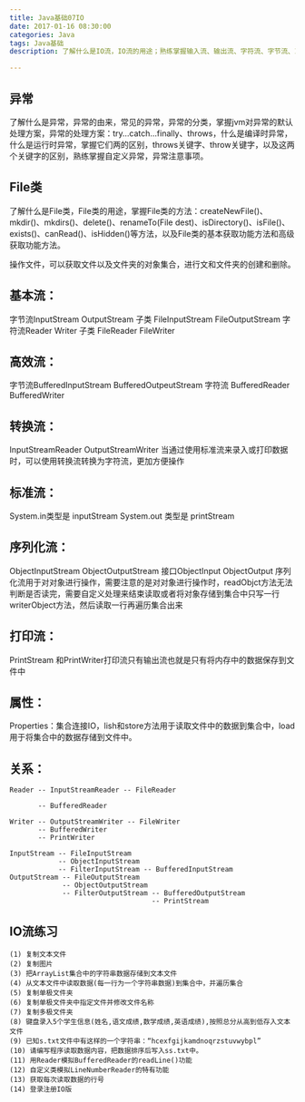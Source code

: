 ```yaml
---
title: Java基础07IO
date: 2017-01-16 08:30:00
categories: Java
tags: Java基础
description: 了解什么是IO流，IO流的用途；熟练掌握输入流、输出流、字符流、字节流、IO流的常用基类；如何使用字节流读写数据、复制数据；什么是字节缓冲流，如何使用字节缓冲流读写数据；什么是转换流，如何使用转换流更加高效的读写数据，内存操作流、打印流、标准输入输出流、随机访问流、合并流、序列化流、Properties集合。

---
```



## 异常

了解什么是异常，异常的由来，常见的异常，异常的分类，掌握jvm对异常的默认处理方案，异常的处理方案：try…catch…finally、throws，什么是编译时异常，什么是运行时异常，掌握它们两的区别，throws关键字、throw关键字，以及这两个关键字的区别，熟练掌握自定义异常，异常注意事项。

## File类

了解什么是File类，File类的用途，掌握File类的方法：createNewFile()、mkdir()、mkdirs()、delete()、renameTo(File dest)、isDirectory()、isFile()、exists()、canRead()、isHidden()等方法，以及File类的基本获取功能方法和高级获取功能方法。

操作文件，可以获取文件以及文件夹的对象集合，进行文和文件夹的创建和删除。

## 基本流：
字节流InputStream OutputStream 子类 FileInputStream FileOutputStream
字符流Reader Writer 子类 FileReader FileWriter
## 高效流：
字节流BufferedInputStream BufferedOutpeutStream
字符流 BufferedReader BufferedWriter
## 转换流：
InputStreamReader OutputStreamWriter
当通过使用标准流来录入或打印数据时，可以使用转换流转换为字符流，更加方便操作
## 标准流：
System.in类型是 inputStream  System.out 类型是 printStream
## 序列化流：
ObjectInputStream ObjectOutputStream  接口ObjectInput ObjectOutput
序列化流用于对对象进行操作，需要注意的是对对象进行操作时，readObjct方法无法判断是否读完，需要自定义处理来结束读取或者将对象存储到集合中只写一行writerObject方法，然后读取一行再遍历集合出来
## 打印流：
PrintStream 和PrintWriter打印流只有输出流也就是只有将内存中的数据保存到文件中
## 属性：
Properties：集合连接IO，lish和store方法用于读取文件中的数据到集合中，load用于将集合中的数据存储到文件中。
## 关系：

	Reader -- InputStreamReader -- FileReader
	
	       -- BufferedReader
	
	Writer -- OutputStreamWriter -- FileWriter
	       -- BufferedWriter
	       -- PrintWriter
	
	InputStream -- FileInputStream
	            -- ObjectInputStream
	            -- FilterInputStream -- BufferedInputStream
	OutputStream -- FileOutputStream
	             -- ObjectOutputStream
	             -- FilterOutputStream -- BufferedOutputStream
	                                   -- PrintStream


## IO流练习

	(1) 复制文本文件
	(2) 复制图片
	(3) 把ArrayList集合中的字符串数据存储到文本文件
	(4) 从文本文件中读取数据(每一行为一个字符串数据)到集合中，并遍历集合
	(5) 复制单极文件夹
	(6) 复制单极文件夹中指定文件并修改文件名称
	(7) 复制多极文件夹
	(8) 键盘录入5个学生信息(姓名,语文成绩,数学成绩,英语成绩),按照总分从高到低存入文本文件
	(9) 已知s.txt文件中有这样的一个字符串：“hcexfgijkamdnoqrzstuvwybpl”
	(10) 请编写程序读取数据内容，把数据排序后写入ss.txt中。
	(11) 用Reader模拟BufferedReader的readLine()功能
	(12) 自定义类模拟LineNumberReader的特有功能
	(13) 获取每次读取数据的行号
	(14) 登录注册IO版
